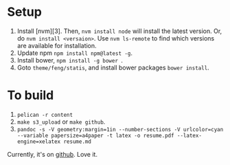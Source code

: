 # Setup

1. Install [nvm][3]. Then, `nvm install node` will install the latest
   version. Or, do `nvm install <versaion>`. Use `nvm ls-remote` to
   find which versions are available for installation.
2. Update npm `npm install npm@latest -g`.
3. Install bower, `npm install -g bower `.
4. Goto `theme/feng/statis`, and install bower packages `bower install`.

# To build

1. `pelican -r content`
2. `make s3_upload` or `make github`.
3. `pandoc -s -V geometry:margin=1in --number-sections -V urlcolor=cyan --variable papersize=a4paper -t latex -o resume.pdf --latex-engine=xelatex resume.md`


Currently, it's on
[github](http://fengxia41103.github.com/myblog/). Love it.

